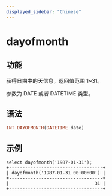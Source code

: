 ```yaml
---
displayed_sidebar: "Chinese"
---
```


# dayofmonth

## 功能

获得日期中的天信息，返回值范围 1~31。

参数为 DATE 或者 DATETIME 类型。

## 语法

```Haskell
INT DAYOFMONTH(DATETIME date)
```

## 示例

```Plain Text
select dayofmonth('1987-01-31');
+-----------------------------------+
| dayofmonth('1987-01-31 00:00:00') |
+-----------------------------------+
|                                31 |
+-----------------------------------+
```
